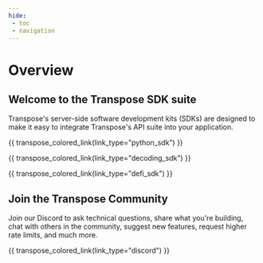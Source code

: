 ```yaml
---
hide:
 - toc
 - navigation
---
```


# Overview

## Welcome to the Transpose SDK suite
Transpose's server-side software development kits (SDKs) are designed to make it easy to integrate Transpose's API suite into your application.  

{{ transpose_colored_link(link_type="python_sdk") }}

{{ transpose_colored_link(link_type="decoding_sdk") }}

{{ transpose_colored_link(link_type="defi_sdk") }}


## Join the Transpose Community 
Join our Discord to ask technical questions, share what you're building, chat with others in the community, suggest new features, request higher rate limits, and much more. 

{{ transpose_colored_link(link_type="discord") }}
